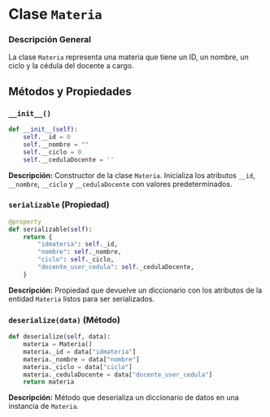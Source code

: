 # Clase `Materia`

### Descripción General

La clase `Materia` representa una materia que tiene un ID, un nombre, un ciclo y la cédula del docente a cargo. 

## Métodos y Propiedades

### `__init__()`
```python
def __init__(self):
    self.__id = 0
    self.__nombre = ""
    self.__ciclo = 0
    self.__cedulaDocente = ''
```
**Descripción:** Constructor de la clase `Materia`. Inicializa los atributos `__id`, `__nombre`, `__ciclo` y `__cedulaDocente` con valores predeterminados.

### `serializable` (Propiedad)
```python
@property
def serializable(self):
    return {
        "idmateria": self._id,
        "nombre": self._nombre,
        "ciclo": self._ciclo,
        "docente_user_cedula": self._cedulaDocente,
    }
```
**Descripción:** Propiedad que devuelve un diccionario con los atributos de la entidad `Materia` listos para ser serializados.

### `deserialize(data)` (Método)
```python
def deserialize(self, data):
    materia = Materia()
    materia._id = data["idmateria"]
    materia._nombre = data["nombre"]
    materia._ciclo = data["ciclo"]
    materia._cedulaDocente = data["docente_user_cedula"]
    return materia
```
**Descripción:** Método que deserializa un diccionario de datos en una instancia de `Materia`.
